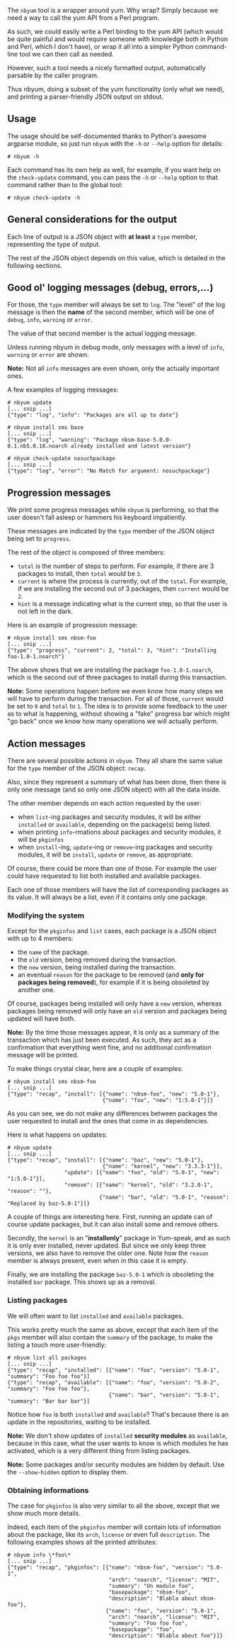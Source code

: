 The `nbyum` tool is a wrapper around yum. Why wrap? Simply because we need a
way to call the yum API from a Perl program.

As such, we could easily write a Perl binding to the yum API (which would be
quite painful and would require someone with knowledge both in Python and
Perl, which I don't have), or wrap it all into a simpler Python command-line
tool we can then call as needed.

However, such a tool needs a nicely formatted output, automatically parsable by
the caller program.

Thus nbyum, doing a subset of the yum functionality (only what we need), and
printing a parser-friendly JSON output on stdout.

## Usage

The usage should be self-documented thanks to Python's awesome argparse module,
so just run `nbyum` with the `-h` or `--help` option for details:

```
# nbyum -h
```

Each command has its own help as well, for example, if you want help on the
`check-update` command, you can pass the `-h` or `--help` option to that
command rather than to the global tool:

```
# nbyum check-update -h
```

## General considerations for the output

Each line of output is a JSON object with **at least** a `type` member,
representing the type of output.

The rest of the JSON object depends on this value, which is detailed in the
following sections.

## Good ol' logging messages (debug, errors,...)

For those, the `type` member will always be set to `log`. The "level" of
the log message is then the **name** of the second member, which will be one of
`debug`, `info`, `warning` or `error`.

The value of that second member is the actual logging message.

Unless running nbyum in debug mode, only messages with a level of `info`,
`warning` or `error` are shown.

**Note:** Not all `info` messages are even shown, only the actually important
ones.

A few examples of logging messages:

```
# nbyum update
[... snip ...]
{"type": "log", "info": "Packages are all up to date"}
```

```
# nbyum install sms base
[... snip ...]
{"type": "log", "warning": "Package nbsm-base-5.0.0-0.1.nb5.0.18.noarch already installed and latest version"}
```

```
# nbyum check-update nosuchpackage
[... snip ...]
{"type": "log", "error": "No Match for argument: nosuchpackage"}
```

## Progression messages

We print some progress messages while `nbyum` is performing, so that the user
doesn't fall asleep or hammers his keyboard impatiently.

These messages are indicated by the `type` member of the JSON object being set
to `progress`.

The rest of the object is composed of three members:

* `total` is the number of steps to perform. For example, if there are 3
  packages to install, then `total` would be `3`.
* `current` is where the process is currently, out of the `total`. For
  example, if we are installing the second out of 3 packages, then `current`
  would be `2`.
* `hint` is a message indicating what is the current step, so that the user
  is not left in the dark.

Here is an example of progression message:

```
# nbyum install sms nbsm-foo
[... snip ...]
{"type": "progress", "current": 2, "total": 3, "hint": "Installing foo-1.0-1.noarch"}
```

The above shows that we are installing the package `foo-1.0-1.noarch`, which
is the second out of three packages to install during this transaction.

**Note:** Some operations happen before we even know how many steps we will
have to perform during the transaction. For all of those, `current` would be
set to `0` and `total` to `1`. The idea is to provide some feedback to the
user as to what is happening, without showing a "fake" progress bar which
might "go back" once we know how many operations we will actually perform.

## Action messages

There are several possible actions in `nbyum`. They all share the same value
for the `type` member of the JSON object: `recap`.

Also, since they represent a summary of what has been done, then there is only
one message (and so only one JSON object) with all the data inside.

The other member depends on each action requested by the user:

* when `list`-ing packages and security modules, it will be either `installed`
  or `available`, depending on the package(s) being listed.
* when printing `info`-rmations about packages and security modules, it will
  be `pkginfos`
* when `install`-ing, `update`-ing or `remove`-ing packages and security
  modules, it will be `install`, `update` or `remove`, as appropriate.

Of course, there could be more than one of those. For example the user could
have requested to list both installed and available packages.

Each one of those members will have the list of corresponding packages as its
value. It will always be a list, even if it contains only one package.

### Modifying the system

Except for the `pkginfos` and `list` cases, each package is a JSON object with
up to 4 members:

* the `name` of the package.
* the `old` version, being removed during the transaction.
* the `new` version, being installed during the transaction.
* an eventual `reason` for the package to be removed (and **only for packages
  being removed**), for example if it is being obsoleted by another one.

Of course, packages being installed will only have a `new` version, whereas
packages being removed will only have an `old` version and packages being
updated will have both.

**Note:** By the time those messages appear, it is only as a summary of the
transaction which has just been executed. As such, they act as a confirmation
that everything went fine, and no additional confirmation message will be
printed.

To make things crystal clear, here are a couple of examples:

```
# nbyum install sms nbsm-foo
[... snip ...]
{"type": "recap", "install": [{"name": "nbsm-foo", "new": "5.0-1"},
                              {"name": "foo", "new": "1:5.0-1"}]}
```

As you can see, we do not make any differences between packages the user
requested to install and the ones that come in as dependencies.

Here is what happens on updates:

```
# nbyum update
[... snip ...]
{"type": "recap", "install": [{"name": "baz", "new": "5.0-1"},
                              {"name": "kernel", "new": "3.3.3-1"}],
                  "update": [{"name": "foo", "old": "5.0-1", "new": "1:5.0-1"}],
                  "remove": [{"name": "kernel", "old": "3.2.0-1", "reason": ""},
                             {"name": "bar", "old": "5.0-1", "reason": "Replaced by baz-5.0-1"}]}
```

A couple of things are interesting here. First, running an update can of course
update packages, but it can also install some and remove others.

Secondly, the `kernel` is an "**installonly**" package in Yum-speak, and as
such it is only ever installed, never updated. But since we only keep three
versions, we also have to remove the older one. Note how the `reason` member
is always present, even when in this case it is empty.

Finally, we are installing the package `baz-5.0-1` which is obsoleting the
installed `bar` package. This shows up as a removal.

### Listing packages

We will often want to list `installed` and `available` packages.

This works pretty much the same as above, except that each item of the `pkgs`
member will also contain the `summary` of the package, to make the listing a
touch more user-friendly:

```
# nbyum list all packages
[... snip ...]
{"type": "recap", "installed": [{"name": "foo", "version": "5.0-1", "summary": "Foo foo foo"}]
{"type": "recap", "available": [{"name": "foo", "version": "5.0-2", "summary": "Foo foo foo"},
                                {"name": "bar", "version": "5.0-1", "summary": "Bar bar bar"}]
```

Notice how `foo` is both `installed` and `available`? That's because there is
an update in the repositories, waiting to be installed.

**Note:** We don't show updates of `installed` **security modules** as
`available`, because in this case, what the user wants to know is which
modules he has activated, which is a very different thing from listing
packages.

**Note:** Some packages and/or security modules are hidden by default. Use the
`--show-hidden` option to display them.

### Obtaining informations

The case for `pkginfos` is also very similar to all the above, except that we
show much more details.

Indeed, each item of the `pkginfos` member will contain lots of information
about the package, like its `arch`, `license` or even full `description`.
The following examples shows all the printed attributes:

```
# nbyum info \*foo\*
[... snip ...]
{"type": "recap", "pkginfos": [{"name": "nbsm-foo", "version": "5.0-1",
                                "arch": "noarch", "license": "MIT",
                                "summary": "Un module foo",
                                "basepackage": "nbsm-foo",
                                "description": "Blabla about nbsm-foo"},
                               {"name": "foo", "version": "5.0-1",
                                "arch": "noarch", "license": "MIT",
                                "summary": "Foo foo foo",
                                "basepackage": "foo",
                                "description": "Blabla about foo"}]}
```
